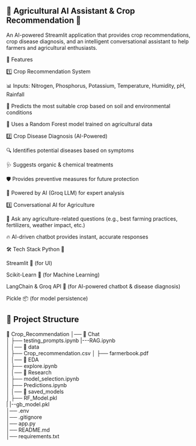 ## 🌱 Agricultural AI Assistant & Crop Recommendation 🌾

An AI-powered Streamlit application that provides crop recommendations, crop disease diagnosis, and an intelligent conversational assistant to help farmers and agricultural enthusiasts.

🚀 Features

1️⃣ Crop Recommendation System

📊 Inputs: Nitrogen, Phosphorus, Potassium, Temperature, Humidity, pH, Rainfall

🌾 Predicts the most suitable crop based on soil and environmental conditions

🎯 Uses a Random Forest model trained on agricultural data

2️⃣ Crop Disease Diagnosis (AI-Powered)

🔍 Identifies potential diseases based on symptoms

🩺 Suggests organic & chemical treatments

🛡 Provides preventive measures for future protection

🤖 Powered by AI (Groq LLM) for expert analysis

3️⃣ Conversational AI for Agriculture

💬 Ask any agriculture-related questions (e.g., best farming practices, fertilizers, weather impact, etc.)

🔥 AI-driven chatbot provides instant, accurate responses


🛠 Tech Stack
Python 🐍

Streamlit 🎨 (for UI)

Scikit-Learn 🤖 (for Machine Learning)

LangChain & Groq API 🧠 (for AI-powered chatbot & disease diagnosis)

Pickle 📦 (for model persistence)

## 🎯 Project Structure

📂 Crop_Recommendation
│── 📂 Chat                    
│   ├── testing_prompts.ipynb 
    |---RAG.ipynb  
│
│── 📂 data                   
│   ├── Crop_recommendation.csv 
│   ├── farmerbook.pdf          
│
│── 📂 EDA                     
│   ├── explore.ipynb           
│
│── 📂 Research                 
│   ├── model_selection.ipynb  
│   ├── Predictions.ipynb      
│
│── 📂 saved_models            
│   ├── RF_Model.pkl   
|   |--gb_model.pkl         
│── .env                       
│── .gitignore                  
│── app.py                      
│── README.md                   
│── requirements.txt           

